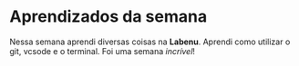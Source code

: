 # Aprendizados da semana
Nessa semana aprendi diversas coisas na **Labenu**. Aprendi como utilizar o git, vcsode e o terminal. Foi uma semana *incrível*!